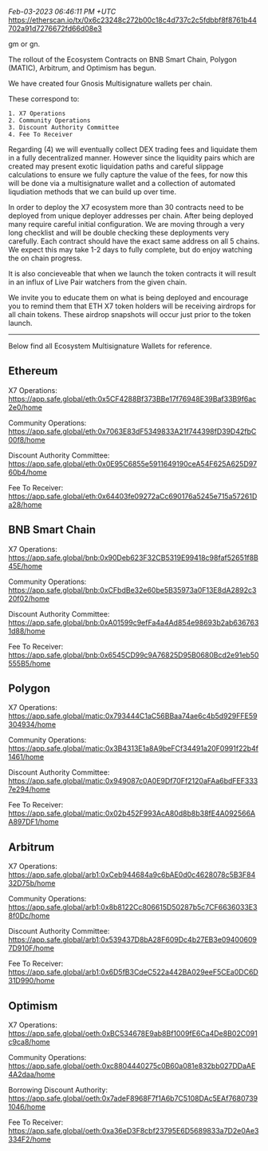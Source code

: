 _Feb-03-2023 06:46:11 PM +UTC_\
https://etherscan.io/tx/0x6c23248c272b00c18c4d737c2c5fdbbf8f8761b44702a91d7276672fd66d08e3

gm or gn.

The rollout of the Ecosystem Contracts on BNB Smart Chain, Polygon (MATIC), Arbitrum, and Optimism has begun.

We have created four Gnosis Multisignature wallets per chain.

These correspond to:

    1. X7 Operations
    2. Community Operations
    3. Discount Authority Committee
    4. Fee To Receiver

Regarding (4) we will eventually collect DEX trading fees and liquidate them in a fully decentralized manner. However since the liquidity pairs which are created may present exotic liquidation paths and careful slippage calculations to ensure we fully capture the value of the fees, for now this will be done via a multisignature wallet and a collection of automated liqudiation methods that we can build up over time.

In order to deploy the X7 ecosystem more than 30 contracts need to be deployed from unique deployer addresses per chain. After being deployed many require careful initial configuration. We are moving through a very long checklist and will be double checking these deployments very carefully. Each contract should have the exact same address on all 5 chains. We expect this may take 1-2 days to fully complete, but do enjoy watching the on chain progress.

It is also concieveable that when we launch the token contracts it will result in an influx of Live Pair watchers from the given chain.

We invite you to educate them on what is being deployed and encourage you to remind them that ETH X7 token holders will be receiving airdrops for all chain tokens. These airdrop snapshots will occur just prior to the token launch.

---

Below find all Ecosystem Multisignature Wallets for reference.

## Ethereum

X7 Operations:
https://app.safe.global/eth:0x5CF4288Bf373BBe17f76948E39Baf33B9f6ac2e0/home

Community Operations:
https://app.safe.global/eth:0x7063E83dF5349833A21f744398fD39D42fbC00f8/home

Discount Authority Committee:
https://app.safe.global/eth:0x0E95C6855e5911649190ceA54F625A625D9760b4/home

Fee To Receiver:
https://app.safe.global/eth:0x64403fe09272aCc690176a5245e715a57261Da28/home

## BNB Smart Chain

X7 Operations:
https://app.safe.global/bnb:0x90Deb623F32CB5319E99418c98faf52651f8B45E/home

Community Operations:
https://app.safe.global/bnb:0xCFbdBe32e60be5B35973a0F13E8dA2892c320f02/home

Discount Authority Committee:
https://app.safe.global/bnb:0xA01599c9efFa4a4Ad854e98693b2ab6367631d88/home

Fee To Receiver:
https://app.safe.global/bnb:0x6545CD99c9A76825D95B0680Bcd2e91eb50555B5/home

## Polygon

X7 Operations:
https://app.safe.global/matic:0x793444C1aC56BBaa74ae6c4b5d929FFE59304934/home

Community Operations:
https://app.safe.global/matic:0x3B4313E1a8A9beFCf34491a20F0991f22b4f1461/home

Discount Authority Committee:
https://app.safe.global/matic:0x949087c0A0E9Df70Ff2120aFAa6bdFEF3337e294/home

Fee To Receiver:
https://app.safe.global/matic:0x02b452F993AcA80d8b8b38fE4A092566AA897DF1/home

## Arbitrum

X7 Operations:
https://app.safe.global/arb1:0xCeb944684a9c6bAE0d0c4628078c5B3F8432D75b/home

Community Operations:
https://app.safe.global/arb1:0x8b8122Cc806615D50287b5c7CF6636033E38f0Dc/home

Discount Authority Committee:
https://app.safe.global/arb1:0x539437D8bA28F609Dc4b27EB3e094006097D910F/home

Fee To Receiver:
https://app.safe.global/arb1:0x6D5fB3CdeC522a442BA029eeF5CEa0DC6D31D990/home

## Optimism

X7 Operations:
https://app.safe.global/oeth:0xBC534678E9ab8Bf1009fE6Ca4De8B02C091c9ca8/home

Community Operations:
https://app.safe.global/oeth:0xc8804440275c0B60a081e832bb027DDaAE4A2daa/home

Borrowing Discount Authority:
https://app.safe.global/oeth:0x7adeF8968F7f1A6b7C5108DAc5EAf76807391046/home

Fee To Receiver:
https://app.safe.global/oeth:0xa36eD3F8cbf23795E6D5689833a7D2e0Ae3334F2/home
